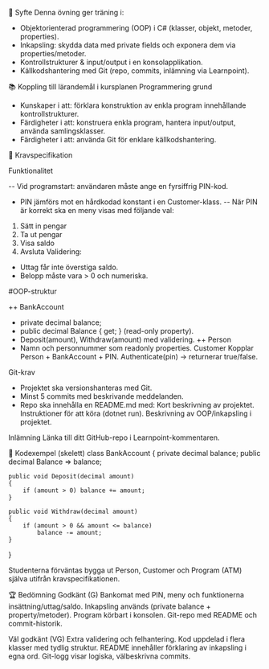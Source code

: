 🎯 Syfte
Denna övning ger träning i:

- Objektorienterad programmering (OOP) i C# (klasser, objekt, metoder, properties).
- Inkapsling: skydda data med private fields och exponera dem via properties/metoder.
- Kontrollstrukturer & input/output i en konsolapplikation.
- Källkodshantering med Git (repo, commits, inlämning via Learnpoint).

📚 Koppling till lärandemål i kursplanen Programmering grund
- Kunskaper i att: förklara konstruktion av enkla program innehållande kontrollstrukturer.
- Färdigheter i att: konstruera enkla program, hantera input/output, använda samlingsklasser.
- Färdigheter i att: använda Git för enklare källkodshantering.

🧩 Kravspecifikation

Funktionalitet

-- Vid programstart: användaren måste ange en fyrsiffrig PIN-kod.
- PIN jämförs mot en hårdkodad konstant i en Customer-klass.
-- När PIN är korrekt ska en meny visas med följande val:
1. Sätt in pengar
2. Ta ut pengar
3. Visa saldo
4. Avsluta
Validering:
- Uttag får inte överstiga saldo.
- Belopp måste vara > 0 och numeriska.

#OOP-struktur

++ BankAccount
- private decimal balance;
- public decimal Balance { get; } (read-only property).
- Deposit(amount), Withdraw(amount) med validering.
++ Person
- Namn och personnummer som readonly properties.
Customer
Kopplar Person + BankAccount + PIN.
Authenticate(pin) → returnerar true/false.

Git-krav
- Projektet ska versionshanteras med Git.
- Minst 5 commits med beskrivande meddelanden.
- Repo ska innehålla en README.md med:
Kort beskrivning av projektet.
Instruktioner för att köra (dotnet run).
Beskrivning av OOP/inkapsling i projektet.

Inlämning
Länka till ditt GitHub-repo i Learnpoint-kommentaren.

📘 Kodexempel (skelett)
class BankAccount
{
    private decimal balance;
    public decimal Balance => balance;

    public void Deposit(decimal amount)
    {
        if (amount > 0) balance += amount;
    }

    public void Withdraw(decimal amount)
    {
        if (amount > 0 && amount <= balance)
            balance -= amount;
    }
}

Studenterna förväntas bygga ut Person, Customer och Program (ATM) själva utifrån kravspecifikationen.

🏆 Bedömning
Godkänt (G)
Bankomat med PIN, meny och funktionerna insättning/uttag/saldo.
Inkapsling används (private balance + property/metoder).
Program körbart i konsolen.
Git-repo med README och commit-historik.

Väl godkänt (VG)
Extra validering och felhantering.
Kod uppdelad i flera klasser med tydlig struktur.
README innehåller förklaring av inkapsling i egna ord.
Git-logg visar logiska, välbeskrivna commits.
